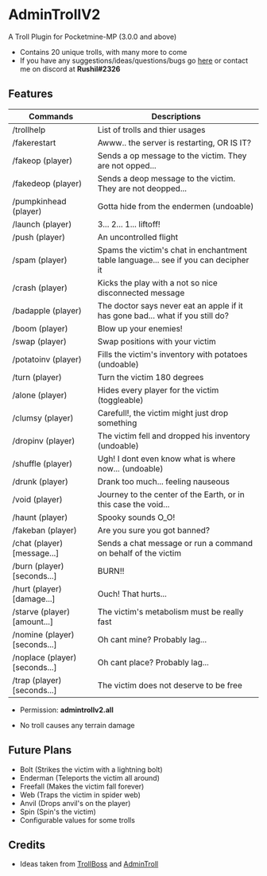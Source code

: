 # AdminTrollV2
A Troll Plugin for Pocketmine-MP (3.0.0 and above)

- Contains 20 unique trolls, with many more to come
- If you have any suggestions/ideas/questions/bugs go [here](https://github.com/Rushil13579/AdminTrollV2/issues) or contact me on discord at **Rushil#2326**

## Features

Commands | Descriptions
---------|-------------
/trollhelp | List of trolls and thier usages
/fakerestart | Awww.. the server is restarting, OR IS IT?
/fakeop (player) | Sends a op message to the victim. They are not opped...
/fakedeop (player) | Sends a deop message to the victim. They are not deopped...
/pumpkinhead (player) | Gotta hide from the endermen (undoable)
/launch (player) | 3... 2... 1... liftoff!
/push (player) | An uncontrolled flight
/spam (player) | Spams the victim's chat in enchantment table language... see if you can decipher it
/crash (player) | Kicks the play with a not so nice disconnected message
/badapple (player) | The doctor says never eat an apple if it has gone bad... what if you still do?
/boom (player) | Blow up your enemies!
/swap (player) | Swap positions with your victim
/potatoinv (player) | Fills the victim's inventory with potatoes (undoable)
/turn (player) | Turn the victim 180 degrees
/alone (player) | Hides every player for the victim (toggleable)
/clumsy (player) | Carefull!, the victim might just drop something
/dropinv (player) | The victim fell and dropped his inventory (undoable)
/shuffle (player) | Ugh! I dont even know what is where now... (undoable)
/drunk (player) | Drank too much... feeling nauseous
/void (player) | Journey to the center of the Earth, or in this case the void...
/haunt (player) | Spooky sounds O_O!
/fakeban (player) | Are you sure you got banned?
/chat (player) [message...] | Sends a chat message or run a command on behalf of the victim
/burn (player) [seconds...] | BURN!!
/hurt (player) [damage...] | Ouch! That hurts...
/starve (player) [amount...] | The victim's metabolism must be really fast
/nomine (player) [seconds...] | Oh cant mine? Probably lag...
/noplace (player) [seconds...] | Oh cant place? Probably lag...
/trap (player) [seconds...] | The victim does not deserve to be free

- Permission: **admintrollv2.all**

- No troll causes any terrain damage

## Future Plans
- Bolt (Strikes the victim with a lightning bolt)
- Enderman (Teleports the victim all around)
- Freefall (Makes the victim fall forever)
- Web (Traps the victim in spider web)
- Anvil (Drops anvil's on the player)
- Spin (Spin's the victim)
- Configurable values for some trolls

## Credits

- Ideas taken from [TrollBoss](https://www.spigotmc.org/resources/trollboss.47423/) and [AdminTroll](https://poggit.pmmp.io/p/admintroll)
